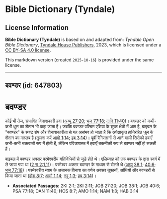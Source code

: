 # Bible Dictionary (Tyndale)

## License Information

**Bible Dictionary (Tyndale)** is based on and adapted from: _Tyndale Open Bible Dictionary_, [Tyndale House Publishers](https://tyndaleopenresources.com/), 2023, which is licensed under a [CC BY-SA 4.0 license](https://creativecommons.org/licenses/by-sa/4.0/legalcode.en).

This markdown version (created `2025-10-16`) is provided under the same license.



--------------------------------

## बवण्डर (id: 647803)

बवण्डर
======

कोई भी तेज, संभावित विनाशकारी हवा ([अय्यू 27:20](https://ref.ly/Job27:20); [भज 77:18](https://ref.ly/Ps77:18); [दानि 11:40](https://ref.ly/Dan11:40))। बवण्डर को कभी\-कभी धूल का शैतान भी कहा जाता है। जबकि बवण्डर पश्चिम एशिया के शुष्क क्षेत्रों में आम है, बाइबल के "बवण्डर" के स्पष्ट रोष और विनाशकारीता से यह असंभव हो जाता है कि अपेक्षाकृत हानिरहित धूल के शैतान का मतलब है (तुलना करें [आमो 1:14](https://ref.ly/Amos1:14); [हब 3:14](https://ref.ly/Hab3:14))। पूर्वी रेगिस्तानों से आने वाली सिरोको हवाएँ कभी\-कभी चक्रवाती रूप में होती हैं, लेकिन पवित्रशास्त्र में हवाएँ तकनीकी रूप से बवण्डर नहीं हो सकती हैं।

बाइबल में बवण्डर अक्सर परमेश्वरीय गतिविधियों से जुड़े होते थे। एलिय्याह को एक बवण्डर के द्वारा स्वर्ग में ले जाया गया था ([2 रा 2:1,11](https://ref.ly/2Kgs2:1,2Kgs2:11))। परमेश्वर अक्सर बवण्डर के माध्यम से बोलते थे ([अय्यू 38:1](https://ref.ly/Job38:1); [40:6](https://ref.ly/Job40:6); [भज 77:18](https://ref.ly/Ps77:18))। परमेश्वरीय न्याय के अचानक विनाश का वर्णन अक्सर तूफानों, आंधियों और बवण्डरों से किया जाता था ([होश 8:7](https://ref.ly/Hos8:7); [आमो 1:14](https://ref.ly/Amos1:14); [नहू 1:3](https://ref.ly/Nah1:3); [हब 3:14](https://ref.ly/Hab3:14))।

* **Associated Passages:** 2KI 2:1; 2KI 2:11; JOB 27:20; JOB 38:1; JOB 40:6; PSA 77:18; DAN 11:40; HOS 8:7; AMO 1:14; NAM 1:3; HAB 3:14

